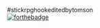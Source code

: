 #stickrpghookeditedbytomson																
[![forthebadge](https://forthebadge.com/images/badges/made-with-c-plus-plus.svg)](https://pornhub.com) 
